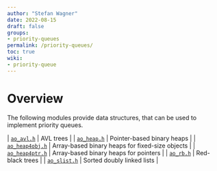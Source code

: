 ```yaml
---
author: "Stefan Wagner"
date: 2022-08-15
draft: false
groups:
- priority-queues
permalink: /priority-queues/
toc: true
wiki:
- priority-queue
---
```


# Overview

The following modules provide data structures, that can be used to implement priority queues.

| [`ao_avl.h`](api/src/ao/ao_avl.h.md) | AVL trees |
| [`ao_heap.h`](api/src/ao/ao_heap.h.md) | Pointer-based binary heaps |
| [`ao_heap4obj.h`](api/src/ao/ao_heap4obj.h.md) | Array-based binary heaps for fixed-size objects |
| [`ao_heap4ptr.h`](api/src/ao/ao_heap4ptr.h.md) | Array-based binary heaps for pointers |
| [`ao_rb.h`](api/src/ao/ao_rb.h.md) | Red-black trees |
| [`ao_slist.h`](api/src/ao/ao_slist.h.md) | Sorted doubly linked lists |
